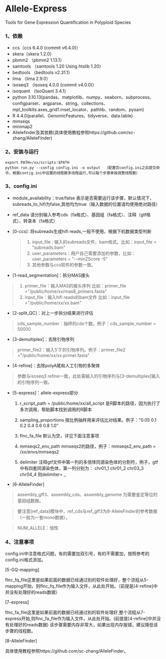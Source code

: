 # Allele-Express
Tools for Gene Expression Quantification in Polyploid Species
### 1、依赖

- ccs（ccs 6.4.0 (commit v6.4.0)）
- skera（skera 1.2.0）
- pbmm2  （pbmm2 1.13.1）
- samtools  （samtools 1.20  Using htslib 1.20）
- bedtools （bedtools v2.31.1）
- lima （lima 2.9.0）
- isoseq3  （isoseq 4.0.0 (commit v4.0.0)）
- isoquant  （IsoQuant 3.4.1）
- python 3.10.13(pandas、matplotlib、numpy、seaborn、subprocess、configparser、argparse、string、collections、mpl_toolkits.axes_grid1.inset_locator、pathlib、random、pysam)
- R 4.4.0(parallel、GenomicFeatures、tidyverse、data.table)
- mmseqs
- minimap2
- Allelefinder及其依赖(具体使用教程参照https://github.com/sc-zhang/AlleleFinder)

### 2、安装与运行

```shell
export PATH=/xx/scripts:$PATH
python run.py --config config.ini -o output  （配置完config.ini之后提交命令，根据contig.ini中设置的线程数多线程运行,可以每个步骤单独调整线程数）
```

### 3、config.ini

- module_availability：true/false  表示是否需要运行该步骤，默认情况下，subreads_to_hifi为false,其他均为true（输入数据的位置请均使用绝对路径）
- ref_data 请分别输入参考cds（fa格式）、基因组（fa格式）、注释（gtf格式）、转录本（fa格式）

- [0-ccs]: 将subreads生成hifi reads,一般不使用，根据下机数据类型判断

  > 1. input_file : 输入的subreads文件，bam格式。比如：input_file = "subreads.bam"
  > 2. user_parameters：用户自己需要添加的参数，比如：user_parameters = "--minZScore -5"
  > 3. 其他参数与ccs软件的参数一致。


- [1-read_segmentation]：拆分MAS接头

> 1. primer_file：输入MAS的接头序列  比如：primer_file ="/public/home/xx/mas8_primers.fasta"
> 2. input_file：输入hifi reads的bam文件  比如：input_file ="/public/home/xx/xx.bam"

- [2-split_QC]：对上一步拆分结果进行评估

> cds_sample_number：抽样的cds个数。例子：cds_sample_number = 50000

- [3-demultiplex]：去除引物序列

> primer_file2：输入5'3'的引物序列。例子：primer_file2 ="/public/home/xx/xx.primer.fasta"

- [4-refine]：去除polyA尾和人工引物的多聚体

> 参数与isoseq3 refine一致，此处需输入的引物序列与[3-demultiplex]输入的引物序列一致。

- [5-express]：allele-express部分

  1. r_script_path = /public/home/xx/all_script
     是R脚本的路径，因为执行了多次调用，帮助脚本找到调用的R脚本
     
  2. sampling_proportions
     按比例抽样用来评估比对结果。例子："0.05 0.1 0.2 0.4 0.6 0.8 1.0"
     
  3. flnc_fa_file
     默认为空，详见下面注意事项
     
  4. mmseqs2_env_path
     mmseqs2的路径，例子：mmseqs2_env_path = /xx/envs/mmseqs2
     
  5. delimiter
     注释gtf文件中第一列的多倍体同源染色体的分割符，例子，gtf中有四套同源染色体，第一列分别为：
     chr01_1
     chr01_2
     chr03_3
     chr04_4
     则delimiter= _
     
- [6-AlleleFinder]

> assembly_gff3、assembly_cds、assembly_genome 为需要鉴定等位的基因组数据。

> 要注意[ref_data]模块中，ref_cds与ref_gff3为8-AlleleFinder的参考数据（一般为一套mono数据）。

> NUM_ALLELE：倍性

### 4、注意事项

config.ini中注意格式问题，有的需要加双引号，有的不需要加，按照参考的config.ini格式添加。

[5-GQ-mapping]

flnc_fq_file这里是如果前面的数据已经通过别的软件处理好，整个流程从5-mapping开始，则flnc_fq_file作为输入文件，从此处开始。（前提是[4-refine]中并没有处理好的reads数据）

[7-express]

flnc_fa_file这里是如果前面的数据已经通过别的软件处理好,整个流程从7-express开始,则flnc_fa_file作为输入文件，从此处开始。(前提是[4-refine]中并没有处理好的reads数据)
该步骤需要内存非常大，如果出现内存报错，建议降低该步骤的线程数。

[8-AlleleFinder]

具体使用教程参照https://github.com/sc-zhang/AlleleFinder。
